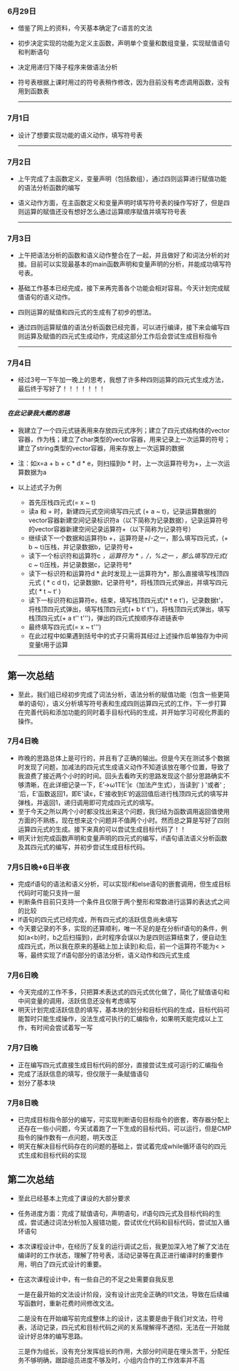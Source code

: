 ### 6月29日

* 借鉴了网上的资料，今天基本确定了c语言的文法

* 初步决定实现的功能为定义主函数，声明单个变量和数组变量，实现赋值语句和判断语句

* 决定用递归下降子程序来做语法分析

* 符号表根据上课时用过的符号表稍作修改，因为目前没有考虑调用函数，没有用到函数表

  --------------------------------------------------

### 7月1日

* 设计了想要实现功能的语义动作，填写符号表

  -------------------------------------------

### 7月2日

- 上午完成了主函数定义，变量声明（包括数组），通过四则运算进行赋值功能的语法分析函数的编写

- 语义动作方面，在主函数定义和变量声明时填写符号表的操作写好了，但是四则运算的赋值还没有想好怎么通过运算顺序赋值并填写符号表

  -------------------------------------

### 7月3日

- 上午把语法分析的函数和语义动作整合在了一起，并且做好了和词法分析的对接。目前可以实现最基本的main函数声明和变量声明的分析，并能成功填写符号表。

- 基础工作基本已经完成，接下来再完善各个功能会相对容易。今天计划完成赋值语句的语义动作。

- 四则运算的赋值和四元式的生成有了初步的想法。

- 通过四则运算赋值的语法分析函数已经完善，可以进行编译，接下来会编写四则运算及赋值的四元式生成动作，完成这部分工作后会尝试生成目标指令

  -----------------------------

### 7月4日

- 经过3号一下午加一晚上的思考，我想了许多种四则运算的四元式生成方法，最后终于写好了！！！！！！！

  -----------------------

#### *在此记录我大概的思路*

- 我建立了一个四元式链表用来存放四元式序列；建立了四元式结构体的vector容器，作为栈；建立了char类型的vector容器，用来记录上一次运算的符号；建立了string类型的vector容器，用来存放上一次运算的数据

- 注：如x=a + b + c * d * e，则扫描到b * 时，上一次运算符号为+，上一次运算数据为a

- 以上述式子为例

  - 首先压栈四元式(= x ~ t)
  - 读a 和 + 时，新建四元式空间填写四元式 (+ a ~ t)，记录运算数据的vector容器新建空间记录标识符a（以下简称为记录数据），记录运算符号的vector容器新建空间记录运算符+（以下简称为记录符号）
  - 继续读下一个数据和运算符b +，运算符是+/-之一，那么填写四元式，(+ b ~ t)压栈，并记录数据b，记录符号+
  - 读下一个标识符和运算符c *，运算符为 * ，/，%之一 ，那么填写四元式(* c ~ t)压栈，并记录数据c，记录符号*
  - 读下一标识符和运算符d * 此时发现上一运算符为*，那么直接填写栈顶四元式 ( * c d t)，记录数据t，记录符号*，将栈顶四元式弹出，并填写四元式( * t ~ t‘ )
  - 读下一标识符和运算符e，结束，填写栈顶四元式(* t e t')，记录数据t'， 将栈顶四元式弹出，填写栈顶四元式(+ b t’ t'')，将栈顶四元式弹出，填写栈顶四元式(+ a t'' t''')，弹出的四元式按顺序存进链表中
  - 最终填写四元式(= x ~ t''')
  - 在此过程中如果遇到括号中的式子只需将其经过上述操作后单独存为中间变量t用于运算

  ------------------------------

## 第一次总结

- 至此，我们组已经初步完成了词法分析，语法分析的赋值功能（包含一些更简单的语句），语义分析填写符号表和生成四则运算四元式的工作，下一步打算在完善代码和添加功能的同时着手目标代码的生成，并开始学习可视化界面的操作。

### 7月4日晚

- 昨晚的思路总体上是可行的，并且有了正确的输出。但是今天在测试多个数据时发现了问题，加减法的四元式生成语义动作不知道该放在哪个位置，导致了我浪费了接近两个小时的时间。回头去看昨天的思路发现这个部分思路确实不够清晰，在此详细记录一下，E’→ω1TE'|ε（加法产生式），当读到' ) '或者' ; '后，E'函数返回1，即E'读ε，E'接收到E‘的返回值后进行栈顶四元式的填写并弹栈，并返回1，递归调用即可完成四元式的填写。
- 至于今天之所以两个小时都没找出来这个问题，我归结为函数调用返回值使用方面的不熟练，现在想来这个问题并不值两个小时。然而总之算是写好了四则运算四元式的生成。接下来真的可以尝试生成目标代码了！！
- 明天计划完成函数声明和变量声明的四元式的编写，if语句语法语义分析函数及其四元式的编写，并初步尝试生成目标代码。

### 7月5日晚+6日半夜

- 完成if语句的语法和语义分析，可以实现if和else语句的嵌套调用，但生成目标代码时可能只支持一层  
- 判断条件目前只支持一个条件且仅限于两个整形和常数进行运算的表达式之间的比较  
- If语句的四元式已经完成，所有四元式的活跃信息尚未填写
- 今天要记录的不多，实现的还算顺利，唯一不足的是在分析if语句的条件，例如(a<b)时，b之后扫描到)，此时程序会误以为是四则运算结束了，便自动生成四元式，所以我在原来的基础上加上读到)和;后，前一个运算符不能为< >等，最终实现了if语句部分的语法分析，语义动作和四元式生成

### 7月6日晚

- 今天完成的工作不多，只把算术表达式的四元式优化做了，简化了赋值语句和中间变量的调用，活跃信息还没有考虑填写
- 明天计划完成活跃信息的填写，基本块的划分和目标代码的生成，目标代码可能暂时只能生成操作，没法生成可执行的汇编指令，如果明天能完成以上工作，有时间会尝试着写一写

### 7月7日晚

- 正在编写四元式直接生成目标代码的部分，直接尝试生成可运行的汇编指令
- 完成了活跃信息的填写，但仅限于一条赋值语句
- 划分了基本块

### 7月8日晚

- 已完成目标指令部分的编写，可实现判断语句目标指令的嵌套，寄存器分配上还存在一些小问题，今天试着跑了一下生成的目标代码，可以运行，但是CMP指令的操作数有一点问题，明天改正
- 明天在解决目标代码存在的问题的基础上，尝试着完成while循环语句的四元式生成和目标代码的实现

## 第二次总结

- 至此已经基本上完成了课设的大部分要求

- 任务进度方面：完成了赋值语句，声明语句，if语句四元式及目标代码的生成，尝试通过词法分析加入报错功能，尝试优化代码和目标代码，尝试加入循环语句

- 本次课程设计中，在经历了反复的运行调试之后，我更加深入地了解了文法在编译时的工作状态，理解了符号表，活动记录等在真正进行编译时的重要作用，明白了四元式设计的重要。

- 在这次课程设计中，有一些自己的不足之处需要自我反思

  一是在最开始的文法设计阶段，没有设计出完全正确的ll1文法，导致在后续编写函数时，重新花费时间修改文法。

  二是没有在开始编写前完成整体上的设计，这主要是由于我们对文法，符号表，活动记录，四元式和目标代码之间的关系理解得不透彻，无法在一开始就设计好总体的编写思路。

  三是作为组长，没有充分发挥组长的作用，大部分时间是在埋头苦干，分配任务不够明确，跟踪组员进度不够及时，小组内合作的工作效率并不高

